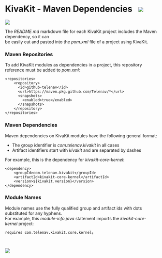 # KivaKit - Maven Dependencies &nbsp; ![](../../../../kivakit/https://kivakit.org/images/dependencies-40.png)

![](../../../../kivakit/https://kivakit.org/images/horizontal-line.png)

The *README.md* markdown file for each KivaKit project includes the Maven dependency, so it can  
be easily cut and pasted into the *pom.xml* file of a project using KivaKit.

### Maven Repositories

To add KivaKit modules as dependencies in a project, this repository reference must be added to *pom.xml*:

    <repositories>
        <repository>
          <id>github-telenav</id>
          <url>https://maven.pkg.github.com/Telenav/*</url>
          <snapshots>
            <enabled>true</enabled>
          </snapshots>
        </repository>
    </repositories>

### Maven Dependencies

Maven dependencies on KivaKit modules have the following general format:

- The group identifier is *com.telenav.kivakit* in all cases
- Artifact identifiers start with *kivakit* and are separated by dashes

For example, this is the dependency for *kivakit-core-kernel*:

    <dependency>
        <groupId>com.telenav.kivakit</groupId>
        <artifactId>kivakit-core-kernel</artifactId>
        <version>${kivakit.version}</version>
    </dependency>

### Module Names

Module names use the fully qualified group and artifact ids with dots substituted for any hyphens.  
For example, this *module-info.java* statement imports the *kivakit-core-kernel* project:

    requires com.telenav.kivakit.core.kernel;

<br/> 

![](../../../../kivakit/https://kivakit.org/images/horizontal-line.png)
